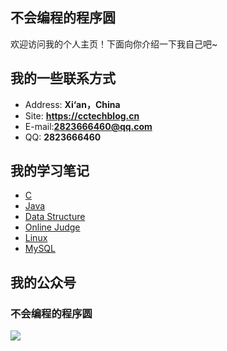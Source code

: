 ## 不会编程的程序圆

欢迎访问我的个人主页！下面向你介绍一下我自己吧~

<!-- slide -->

## 我的一些联系方式

<!-- slide vertical=true -->

- Address: **Xi‘an，China**
- Site: **<https://cctechblog.cn>**
- E-mail:**2823666460@qq.com**
- QQ: **2823666460**

<!-- slide -->

## 我的学习笔记

<!-- slide vertical=true -->

- [C](https://github.com/hairrrrr/C-CrashCourse)
- [Java](https://github.com/hairrrrr/EasyJava)
- [Data Structure](https://github.com/hairrrrr/Date-Structure)
- [Online Judge](https://github.com/hairrrrr/1200_Problems)
- [Linux](https://github.com/hairrrrr/LinuxGuide-)
- [MySQL](https://github.com/hairrrrr/MySQL-Direction)

<!-- slide -->

## 我的公众号

<!-- slide vertical=true -->



### 不会编程的程序圆



![](https://hairrrrr.github.io/assets/2020-06-04-04.jpg)



<!-- slide -->